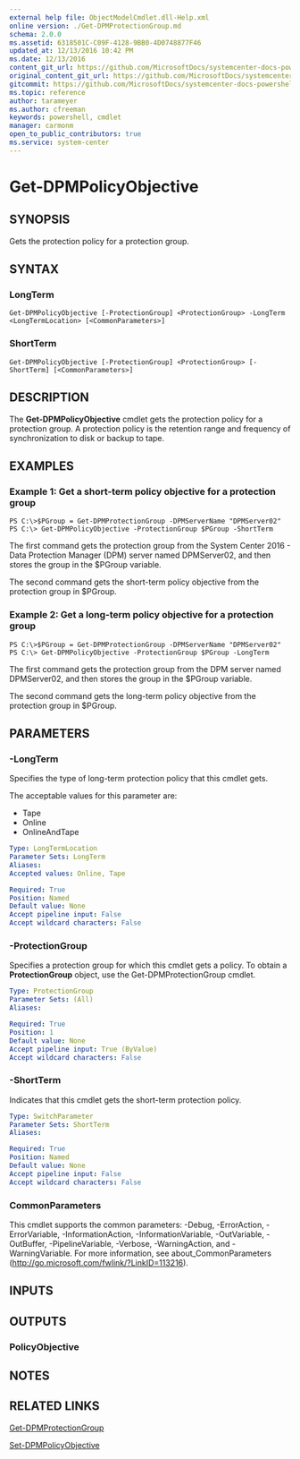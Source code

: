 ```yaml
---
external help file: ObjectModelCmdlet.dll-Help.xml
online version: ./Get-DPMProtectionGroup.md
schema: 2.0.0
ms.assetid: 6318501C-C09F-4128-9BB0-4D0748877F46
updated_at: 12/13/2016 10:42 PM
ms.date: 12/13/2016
content_git_url: https://github.com/MicrosoftDocs/systemcenter-docs-powershell/blob/master/systemcenter-cmdlets/DataProtectionManager/v1/Get-DPMPolicyObjective.md
original_content_git_url: https://github.com/MicrosoftDocs/systemcenter-docs-powershell/blob/master/systemcenter-cmdlets/DataProtectionManager/v1/Get-DPMPolicyObjective.md
gitcommit: https://github.com/MicrosoftDocs/systemcenter-docs-powershell/blob/ea9507ac2178040476af5407227db8cb97701ea9/systemcenter-cmdlets/DataProtectionManager/v1/Get-DPMPolicyObjective.md
ms.topic: reference
author: tarameyer
ms.author: cfreeman
keywords: powershell, cmdlet
manager: carmonm
open_to_public_contributors: true
ms.service: system-center
---
```


# Get-DPMPolicyObjective

## SYNOPSIS
Gets the protection policy for a protection group.

## SYNTAX

### LongTerm
```
Get-DPMPolicyObjective [-ProtectionGroup] <ProtectionGroup> -LongTerm <LongTermLocation> [<CommonParameters>]
```

### ShortTerm
```
Get-DPMPolicyObjective [-ProtectionGroup] <ProtectionGroup> [-ShortTerm] [<CommonParameters>]
```

## DESCRIPTION
The **Get-DPMPolicyObjective** cmdlet gets the protection policy for a protection group.
A protection policy is the retention range and frequency of synchronization to disk or backup to tape.

## EXAMPLES

### Example 1: Get a short-term policy objective for a protection group
```
PS C:\>$PGroup = Get-DPMProtectionGroup -DPMServerName "DPMServer02"
PS C:\> Get-DPMPolicyObjective -ProtectionGroup $PGroup -ShortTerm
```

The first command gets the protection group from the System Center 2016 - Data Protection Manager (DPM) server named DPMServer02, and then stores the group in the $PGroup variable.

The second command gets the short-term policy objective from the protection group in $PGroup.

### Example 2: Get a long-term policy objective for a protection group
```
PS C:\>$PGroup = Get-DPMProtectionGroup -DPMServerName "DPMServer02"
PS C:\> Get-DPMPolicyObjective -ProtectionGroup $PGroup -LongTerm
```

The first command gets the protection group from the DPM server named DPMServer02, and then stores the group in the $PGroup variable.

The second command gets the long-term policy objective from the protection group in $PGroup.

## PARAMETERS

### -LongTerm
Specifies the type of long-term protection policy that this cmdlet gets.

The acceptable values for this parameter are:

- Tape 
- Online 
- OnlineAndTape

```yaml
Type: LongTermLocation
Parameter Sets: LongTerm
Aliases: 
Accepted values: Online, Tape

Required: True
Position: Named
Default value: None
Accept pipeline input: False
Accept wildcard characters: False
```

### -ProtectionGroup
Specifies a protection group for which this cmdlet gets a policy.
To obtain a **ProtectionGroup** object, use the Get-DPMProtectionGroup cmdlet.

```yaml
Type: ProtectionGroup
Parameter Sets: (All)
Aliases: 

Required: True
Position: 1
Default value: None
Accept pipeline input: True (ByValue)
Accept wildcard characters: False
```

### -ShortTerm
Indicates that this cmdlet gets the short-term protection policy.

```yaml
Type: SwitchParameter
Parameter Sets: ShortTerm
Aliases: 

Required: True
Position: Named
Default value: None
Accept pipeline input: False
Accept wildcard characters: False
```

### CommonParameters
This cmdlet supports the common parameters: -Debug, -ErrorAction, -ErrorVariable, -InformationAction, -InformationVariable, -OutVariable, -OutBuffer, -PipelineVariable, -Verbose, -WarningAction, and -WarningVariable. For more information, see about_CommonParameters (http://go.microsoft.com/fwlink/?LinkID=113216).

## INPUTS

## OUTPUTS

### PolicyObjective

## NOTES

## RELATED LINKS

[Get-DPMProtectionGroup](xref:DataProtectionManager/v1/Get-DPMProtectionGroup.md)

[Set-DPMPolicyObjective](xref:DataProtectionManager/v1/Set-DPMPolicyObjective.md)

